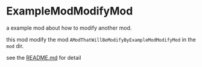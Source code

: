 
# ExampleModModifyMod

a example mod about how to modify another mod.

this mod modify the mod `AModThatWillBeModifyByExampleModModifyMod` in the `mod` dir.

see the [README.md](mod%2FREADME.md) for detail
